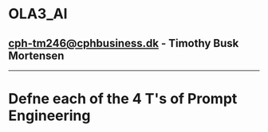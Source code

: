 # OLA3_AI
## cph-tm246@cphbusiness.dk - Timothy Busk Mortensen 
---

# Defne each of the 4 T's of Prompt Engineering